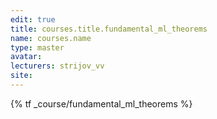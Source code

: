 ```yaml
---
edit: true
title: courses.title.fundamental_ml_theorems
name: courses.name
type: master
avatar:
lecturers: strijov_vv
site: 
---
```


{% tf _course/fundamental_ml_theorems %}